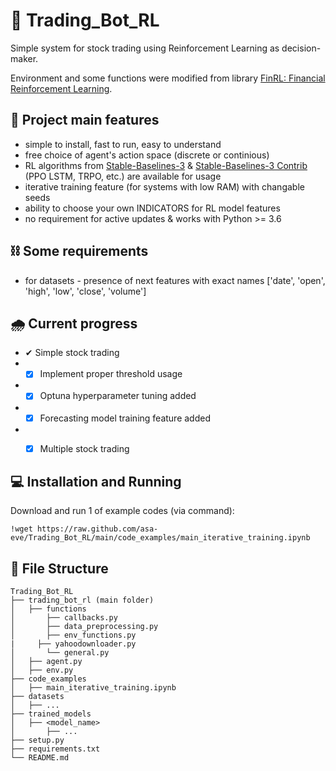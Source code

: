 # 🤖 Trading_Bot_RL

Simple system for stock trading using Reinforcement Learning as decision-maker. 

Environment and some functions were modified from library [FinRL: Financial Reinforcement Learning](https://github.com/AI4Finance-Foundation/FinRL). 

## 🦾 **Project main features**
- simple to install, fast to run, easy to understand
- free choice of agent's action space (discrete or continious)
- RL algorithms from [Stable-Baselines-3](https://stable-baselines3.readthedocs.io/en/master/) & [Stable-Baselines-3 Contrib](https://github.com/Stable-Baselines-Team/stable-baselines3-contrib) (PPO LSTM, TRPO, etc.) are available for usage
- iterative training feature (for systems with low RAM) with changable seeds
- ability to choose your own INDICATORS for RL model features
- no requirement for active updates & works with Python >= 3.6

## ⛓ **Some requirements**
- for datasets - presence of next features with exact names ['date', 'open', 'high', 'low', 'close', 'volume']

## 🌧 **Current progress**
- ✔ Simple stock trading 
- - [x] Implement proper threshold usage
- - [x] Optuna hyperparameter tuning added
- - [x] Forecasting model training feature added
- - [x] Multiple stock trading


## 💻 Installation and Running 
Download and run 1 of example codes (via command):
```
!wget https://raw.github.com/asa-eve/Trading_Bot_RL/main/code_examples/main_iterative_training.ipynb
```

## 📃 File Structure
```
Trading_Bot_RL
├── trading_bot_rl (main folder)
│   ├── functions
│   	├── callbacks.py
│   	├── data_preprocessing.py
│   	├── env_functions.py
|     ├── yahoodownloader.py
│   	└── general.py
│   ├── agent.py
│   ├── env.py
├── code_examples
│   ├── main_iterative_training.ipynb
├── datasets
│   ├── ...
├── trained_models
│   ├── <model_name>
│   	├── ... 
├── setup.py
├── requirements.txt
└── README.md
```

